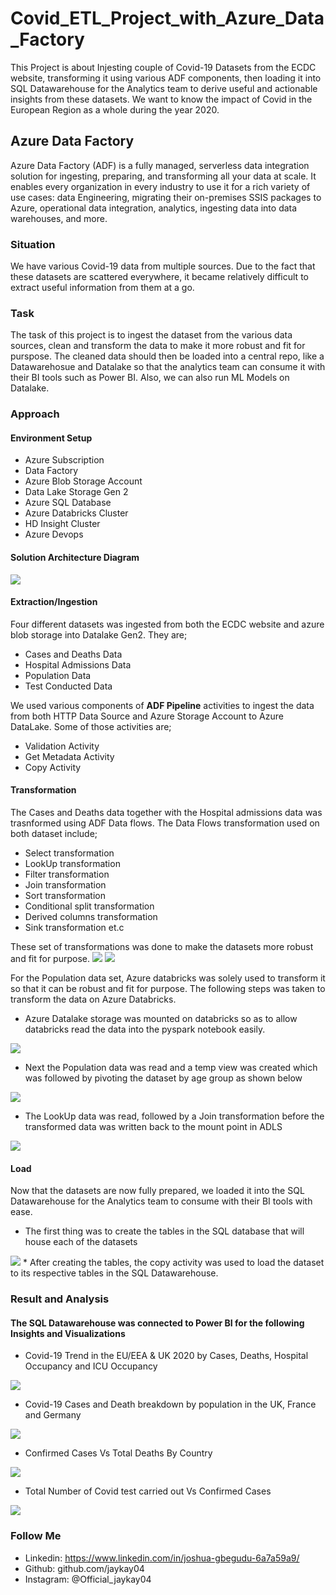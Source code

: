 # Covid_ETL_Project_with_Azure_Data_Factory
This Project is about Injesting couple of Covid-19 Datasets from the ECDC website, transforming it using various ADF components, then loading it into SQL Datawarehouse for the Analytics team to derive useful and actionable insights from these datasets.
We want to know the impact of Covid in the European Region as a whole during the year 2020.

## Azure Data Factory
Azure Data Factory (ADF) is a fully managed, serverless data integration solution for ingesting, preparing, and transforming all your data at scale. It enables every organization in every industry to use it for a rich variety of use cases: data Engineering, migrating their on-premises SSIS packages to Azure, operational data integration, analytics, ingesting data into data warehouses, and more.

### Situation
We have various Covid-19 data from multiple sources. 
Due to the fact that these datasets are scattered everywhere, it became relatively difficult to extract useful information from them at a go.

### Task
The task of this project is to ingest the dataset from the various data sources, clean and transform the data to make it more robust and fit for purspose. 
The cleaned data should then be loaded into a central repo, like a Datawarehosue and Datalake so that the analytics team can consume it with their BI tools such as Power BI. Also, we can also run ML Models on Datalake.

### Approach
#### Environment Setup
* Azure Subscription
* Data Factory 
* Azure Blob Storage Account
* Data Lake Storage Gen 2
* Azure SQL Database
* Azure Databricks Cluster
* HD Insight Cluster
* Azure Devops
#### Solution Architecture Diagram
<img src="https://github.com/jaykay04/Covid_ETL_Project_with_Azure_Data_Factory/blob/main/ADFProject%20Diagram.png">

#### Extraction/Ingestion
Four different datasets was ingested from both the ECDC website and azure blob storage into Datalake Gen2.
They are;
* Cases and Deaths Data
* Hospital Admissions Data
* Population Data
* Test Conducted Data

We used various components of **ADF Pipeline** activities to ingest the data from both HTTP Data Source and Azure Storage Account to Azure DataLake. 
Some of those activities are;
* Validation Activity
* Get Metadata Activity
* Copy Activity

#### Transformation
The Cases and Deaths data together with the Hospital admissions data was trasnformed using ADF Data flows.
The Data Flows transformation used on both dataset include;
* Select transformation
* LookUp transformation
* Filter transformation
* Join transformation
* Sort transformation
* Conditional split transformation
* Derived columns transformation
* Sink transformation et.c

These set of transformations was done to make the datasets more robust and fit for purpose.
<img src="https://github.com/jaykay04/Covid_ETL_Project_with_Azure_Data_Factory/blob/main/images/transform_hospital_admissions.png">
<img src="https://github.com/jaykay04/Covid_ETL_Project_with_Azure_Data_Factory/blob/main/images/tranform_cases_deaths.png">

For the Population data set, Azure databricks was solely used to transform it so that it can be robust and fit for purpose.
The following steps was taken to transform the data on Azure Databricks.
* Azure Datalake storage was mounted on databricks so as to allow databricks read the data into the pyspark notebook easily.
<img src="https://github.com/jaykay04/Covid_ETL_Project_with_Azure_Data_Factory/blob/main/images/mount_storage.png">

* Next the Population data was read and a temp view was created which was followed by pivoting the dataset by age group as shown below
<img src="https://github.com/jaykay04/Covid_ETL_Project_with_Azure_Data_Factory/blob/main/images/read_pivot_population_data.png">

* The LookUp data was read, followed by a Join transformation before the transformed data was written back to the mount point in ADLS
<img src="https://github.com/jaykay04/Covid_ETL_Project_with_Azure_Data_Factory/blob/main/images/join_tranformation_population%20data.png">

#### Load
Now that the datasets are now fully prepared, we loaded it into the SQL Datawarehouse for the Analytics team to consume with their BI tools with ease.
* The first thing was to create the tables in the SQL database that will house each of the datasets
<img src="https://github.com/jaykay04/Covid_ETL_Project_with_Azure_Data_Factory/blob/main/images/create_table_sql.png">
* After creating the tables, the copy activity was used to load the dataset to its respective tables in the SQL Datawarehouse.

### Result and Analysis
#### The SQL Datawarehouse was connected to Power BI for the following Insights and Visualizations
* Covid-19 Trend in the EU/EEA & UK 2020 by Cases, Deaths, Hospital Occupancy and ICU Occupancy
<img src="https://github.com/jaykay04/Covid_ETL_Project_with_Azure_Data_Factory/blob/main/images/Covid-19_trend_EU_Uk.png">

* Covid-19 Cases and Death breakdown by population in the UK, France and Germany
<img src="https://github.com/jaykay04/Covid_ETL_Project_with_Azure_Data_Factory/blob/main/images/Covid-19%20Trend%20for%20UK%2C%20Germany%20and%20France.png">

* Confirmed Cases Vs Total Deaths By Country
<img src="https://github.com/jaykay04/Covid_ETL_Project_with_Azure_Data_Factory/blob/main/images/Number%20of%20Cases%20Vs%20Deaths%20Per%20Country.png">

* Total Number of Covid test carried out Vs Confirmed Cases
<img src="https://github.com/jaykay04/Covid_ETL_Project_with_Azure_Data_Factory/blob/main/images/Covid%20test%20done%20per%20Country.png">

### Follow Me
* Linkedin: https://www.linkedin.com/in/joshua-gbegudu-6a7a59a9/
* Github: github.com/jaykay04
* Instagram: @Official_jaykay04

